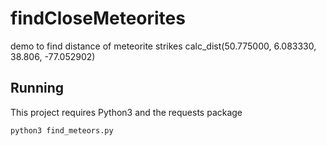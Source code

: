 # findCloseMeteorites
demo to find distance of meteorite strikes
calc_dist(50.775000, 6.083330, 38.806, -77.052902)

## Running
This project requires Python3 and the requests package

`python3 find_meteors.py`
